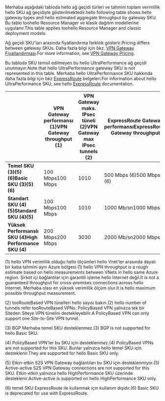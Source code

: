 <span data-ttu-id="cde98-101">Merhaba aşağıdaki tabloda hello ağ geçidi türleri ve tahmini toplam verimlilik hello SKU ağ geçidiyle gösterilmektedir.</span><span class="sxs-lookup"><span data-stu-id="cde98-101">hello following table shows hello gateway types and hello estimated aggregate throughput by gateway SKU.</span></span> <span data-ttu-id="cde98-102">Bu tablo toohello Resource Manager ve klasik dağıtım modellerine uygulanır.</span><span class="sxs-lookup"><span data-stu-id="cde98-102">This table applies toohello Resource Manager and classic deployment models.</span></span> 

<span data-ttu-id="cde98-103">Ağ geçidi SKU'ları arasında fiyatlandırma farklılık gösterir.</span><span class="sxs-lookup"><span data-stu-id="cde98-103">Pricing differs between gateway SKUs.</span></span> <span data-ttu-id="cde98-104">Daha fazla bilgi için bkz. [VPN Gateway Fiyatlandırması](https://azure.microsoft.com/pricing/details/vpn-gateway).</span><span class="sxs-lookup"><span data-stu-id="cde98-104">For more information, see [VPN Gateway Pricing](https://azure.microsoft.com/pricing/details/vpn-gateway).</span></span>

<span data-ttu-id="cde98-105">Bu tabloda SKU temsil edilmeyen bu hello UltraPerformance ağ geçidi unutmayın.</span><span class="sxs-lookup"><span data-stu-id="cde98-105">Note that hello UltraPerformance gateway SKU is not represented in this table.</span></span> <span data-ttu-id="cde98-106">Merhaba hello UltraPerformance SKU hakkında daha fazla bilgi için bkz [ExpressRoute](../articles/expressroute/expressroute-about-virtual-network-gateways.md) belgeleri.</span><span class="sxs-lookup"><span data-stu-id="cde98-106">For information about hello UltraPerformance SKU, see hello [ExpressRoute](../articles/expressroute/expressroute-about-virtual-network-gateways.md) documentation.</span></span>

|  | <span data-ttu-id="cde98-107">**VPN Gateway performansı (1)**</span><span class="sxs-lookup"><span data-stu-id="cde98-107">**VPN Gateway throughput (1)**</span></span> | <span data-ttu-id="cde98-108">**VPN Gateway maks. IPsec tüneli (2)**</span><span class="sxs-lookup"><span data-stu-id="cde98-108">**VPN Gateway max IPsec tunnels (2)**</span></span> | <span data-ttu-id="cde98-109">**ExpressRoute Gateway performansı**</span><span class="sxs-lookup"><span data-stu-id="cde98-109">**ExpressRoute Gateway throughput**</span></span> | <span data-ttu-id="cde98-110">**VPN Gateway ve ExpressRoute bir arada**</span><span class="sxs-lookup"><span data-stu-id="cde98-110">**VPN Gateway and ExpressRoute coexist**</span></span> |
| --- | --- | --- | --- | --- |
| <span data-ttu-id="cde98-111">**Temel SKU (3)(5)(6)**</span><span class="sxs-lookup"><span data-stu-id="cde98-111">**Basic SKU (3)(5)(6)**</span></span> |<span data-ttu-id="cde98-112">100 Mbps</span><span class="sxs-lookup"><span data-stu-id="cde98-112">100 Mbps</span></span> |<span data-ttu-id="cde98-113">10</span><span class="sxs-lookup"><span data-stu-id="cde98-113">10</span></span> |<span data-ttu-id="cde98-114">500 Mbps (6)</span><span class="sxs-lookup"><span data-stu-id="cde98-114">500 Mbps (6)</span></span> |<span data-ttu-id="cde98-115">Hayır</span><span class="sxs-lookup"><span data-stu-id="cde98-115">No</span></span> |
| <span data-ttu-id="cde98-116">**Standart SKU (4)(5)**</span><span class="sxs-lookup"><span data-stu-id="cde98-116">**Standard SKU (4)(5)**</span></span> |<span data-ttu-id="cde98-117">100 Mbps</span><span class="sxs-lookup"><span data-stu-id="cde98-117">100 Mbps</span></span> |<span data-ttu-id="cde98-118">10</span><span class="sxs-lookup"><span data-stu-id="cde98-118">10</span></span> |<span data-ttu-id="cde98-119">1000 Mb/sn</span><span class="sxs-lookup"><span data-stu-id="cde98-119">1000 Mbps</span></span> |<span data-ttu-id="cde98-120">Evet</span><span class="sxs-lookup"><span data-stu-id="cde98-120">Yes</span></span> |
| <span data-ttu-id="cde98-121">**Yüksek Performanslı SKU (4)**</span><span class="sxs-lookup"><span data-stu-id="cde98-121">**High Performance SKU (4)**</span></span> |<span data-ttu-id="cde98-122">200 Mbps</span><span class="sxs-lookup"><span data-stu-id="cde98-122">200 Mbps</span></span> |<span data-ttu-id="cde98-123">30</span><span class="sxs-lookup"><span data-stu-id="cde98-123">30</span></span> |<span data-ttu-id="cde98-124">2000 Mb/sn</span><span class="sxs-lookup"><span data-stu-id="cde98-124">2000 Mbps</span></span> |<span data-ttu-id="cde98-125">Evet</span><span class="sxs-lookup"><span data-stu-id="cde98-125">Yes</span></span> |


<span data-ttu-id="cde98-126">(1) hello VPN verimlilik olduğu hello ölçümleri hello Vnet'ler arasında dayalı bir kaba tahmini aynı Azure bölgesi.</span><span class="sxs-lookup"><span data-stu-id="cde98-126">(1) hello VPN throughput is a rough estimate based on hello measurements between VNets in hello same Azure region.</span></span> <span data-ttu-id="cde98-127">Şirket içi bağlantılar için garantili işleme hello Internet değil.</span><span class="sxs-lookup"><span data-stu-id="cde98-127">It is not a guaranteed throughput for cross-premises connections across hello Internet.</span></span> <span data-ttu-id="cde98-128">Merhaba olası en yüksek verimlilik ölçüm olur.</span><span class="sxs-lookup"><span data-stu-id="cde98-128">It is hello maximum possible throughput measurement.</span></span>

<span data-ttu-id="cde98-129">(2) tooRouteBased VPN tünelleri hello sayısı bakın.</span><span class="sxs-lookup"><span data-stu-id="cde98-129">(2) hello number of tunnels refer tooRouteBased VPNs.</span></span> <span data-ttu-id="cde98-130">PolicyBased VPN yalnızca tek bir Siteden Siteye VPN tünelini destekleyebilir.</span><span class="sxs-lookup"><span data-stu-id="cde98-130">A PolicyBased VPN can only support one Site-to-Site VPN tunnel.</span></span>

<span data-ttu-id="cde98-131">(3) BGP Merhaba temel SKU desteklenmez.</span><span class="sxs-lookup"><span data-stu-id="cde98-131">(3) BGP is not supported for hello Basic SKU.</span></span>

<span data-ttu-id="cde98-132">(4) PolicyBased VPN'ler bu SKU için desteklenmez.</span><span class="sxs-lookup"><span data-stu-id="cde98-132">(4) PolicyBased VPNs are not supported for this SKU.</span></span> <span data-ttu-id="cde98-133">Bunlar yalnızca hello temel SKU için desteklenir.</span><span class="sxs-lookup"><span data-stu-id="cde98-133">They are supported for hello Basic SKU only.</span></span>

<span data-ttu-id="cde98-134">(5) Etkin-etkin S2S VPN Gateway bağlantıları bu SKU için desteklenmiyor.</span><span class="sxs-lookup"><span data-stu-id="cde98-134">(5) Active-active S2S VPN Gateway connections are not supported for this SKU.</span></span> <span data-ttu-id="cde98-135">Etkin-etkin yalnızca hello HighPerformance SKU üzerinde desteklenir.</span><span class="sxs-lookup"><span data-stu-id="cde98-135">Active-active is supported on hello HighPerformance SKU only.</span></span>

<span data-ttu-id="cde98-136">(6) temel SKU ExpressRoute ile kullanmak için kullanım dışıdır.</span><span class="sxs-lookup"><span data-stu-id="cde98-136">(6) Basic SKU is deprecated for use with ExpressRoute.</span></span>
